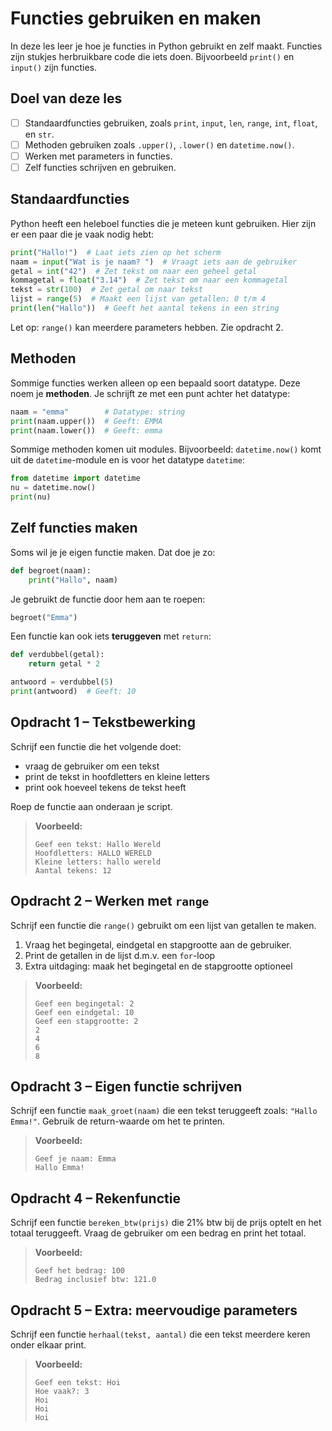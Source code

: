 # Functies gebruiken en maken

In deze les leer je hoe je functies in Python gebruikt en zelf maakt. Functies zijn stukjes herbruikbare code die iets doen. Bijvoorbeeld `print()` en `input()` zijn functies.

## Doel van deze les
- [ ] Standaardfuncties gebruiken, zoals `print`, `input`, `len`, `range`, `int`, `float`, en `str`.
- [ ] Methoden gebruiken zoals `.upper()`, `.lower()` en `datetime.now()`.
- [ ] Werken met parameters in functies.
- [ ] Zelf functies schrijven en gebruiken.

## Standaardfuncties

Python heeft een heleboel functies die je meteen kunt gebruiken. Hier zijn er een paar die je vaak nodig hebt:

```python
print("Hallo!")  # Laat iets zien op het scherm
naam = input("Wat is je naam? ")  # Vraagt iets aan de gebruiker
getal = int("42")  # Zet tekst om naar een geheel getal
kommagetal = float("3.14")  # Zet tekst om naar een kommagetal
tekst = str(100)  # Zet getal om naar tekst
lijst = range(5)  # Maakt een lijst van getallen: 0 t/m 4
print(len("Hallo"))  # Geeft het aantal tekens in een string
```

Let op: `range()` kan meerdere parameters hebben. Zie opdracht 2.

## Methoden

Sommige functies werken alleen op een bepaald soort datatype. Deze noem je **methoden**. Je schrijft ze met een punt achter het datatype:

```python
naam = "emma"        # Datatype: string
print(naam.upper())  # Geeft: EMMA
print(naam.lower())  # Geeft: emma
```

Sommige methoden komen uit modules. Bijvoorbeeld: `datetime.now()` komt uit de `datetime`-module en is voor het datatype `datetime`:

```python
from datetime import datetime
nu = datetime.now()
print(nu)
```

## Zelf functies maken

Soms wil je je eigen functie maken. Dat doe je zo:

```python
def begroet(naam):
    print("Hallo", naam)
```

Je gebruikt de functie door hem aan te roepen:

```python
begroet("Emma")
```

Een functie kan ook iets **teruggeven** met `return`:

```python
def verdubbel(getal):
    return getal * 2

antwoord = verdubbel(5)
print(antwoord)  # Geeft: 10
```

## Opdracht 1 – Tekstbewerking

Schrijf een functie die het volgende doet:
- vraag de gebruiker om een tekst
- print de tekst in hoofdletters en kleine letters
- print ook hoeveel tekens de tekst heeft

Roep de functie aan onderaan je script.

> **Voorbeeld:**
> ```
> Geef een tekst: Hallo Wereld
> Hoofdletters: HALLO WERELD
> Kleine letters: hallo wereld
> Aantal tekens: 12
> ```

## Opdracht 2 – Werken met `range`

Schrijf een functie die `range()` gebruikt om een lijst van getallen te maken.

1. Vraag het begingetal, eindgetal en stapgrootte aan de gebruiker.
2. Print de getallen in de lijst d.m.v. een `for`-loop
3. Extra uitdaging: maak het begingetal en de stapgrootte optioneel


> **Voorbeeld:**
> ```
> Geef een begingetal: 2
> Geef een eindgetal: 10
> Geef een stapgrootte: 2
> 2
> 4
> 6
> 8
> ```

## Opdracht 3 – Eigen functie schrijven

Schrijf een functie `maak_groet(naam)` die een tekst teruggeeft zoals: `"Hallo Emma!"`. Gebruik de return-waarde om het te printen.

> **Voorbeeld:**
> ```
> Geef je naam: Emma
> Hallo Emma!
> ```

## Opdracht 4 – Rekenfunctie

Schrijf een functie `bereken_btw(prijs)` die 21% btw bij de prijs optelt en het totaal teruggeeft. Vraag de gebruiker om een bedrag en print het totaal.

> **Voorbeeld:**
> ```
> Geef het bedrag: 100
> Bedrag inclusief btw: 121.0
> ```

## Opdracht 5 – Extra: meervoudige parameters

Schrijf een functie `herhaal(tekst, aantal)` die een tekst meerdere keren onder elkaar print.

> **Voorbeeld:**
> ```
> Geef een tekst: Hoi
> Hoe vaak?: 3
> Hoi
> Hoi
> Hoi
> ```
